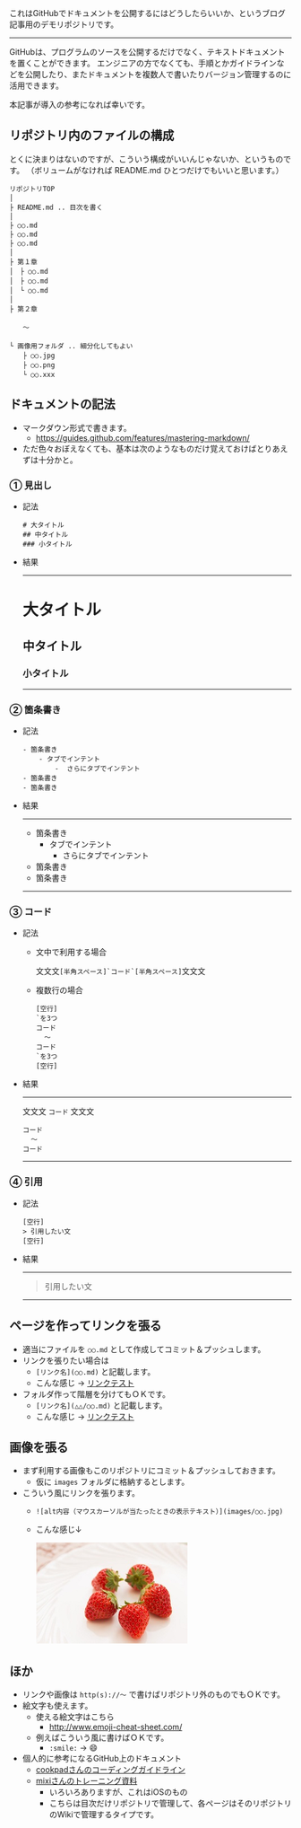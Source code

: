 ﻿これはGitHubでドキュメントを公開するにはどうしたらいいか、というブログ記事用のデモリポジトリです。
***

GitHubは、プログラムのソースを公開するだけでなく、テキストドキュメントを置くことができます。
エンジニアの方でなくても、手順とかガイドラインなどを公開したり、またドキュメントを複数人で書いたりバージョン管理するのに活用できます。

本記事が導入の参考になれば幸いです。

## リポジトリ内のファイルの構成

とくに決まりはないのですが、こういう構成がいいんじゃないか、というものです。
（ボリュームがなければ README.md ひとつだけでもいいと思います。）

```
リポジトリTOP
│
├ README.md .. 目次を書く
│
├ ○○.md
├ ○○.md
├ ○○.md
│
├ 第１章
│　├ ○○.md
│　├ ○○.md
│　└ ○○.md
│
├ 第２章

　　～

└ 画像用フォルダ .. 細分化してもよい
　　├ ○○.jpg
　　├ ○○.png
　　└ ○○.xxx
```

## ドキュメントの記法

- マークダウン形式で書きます。
	- https://guides.github.com/features/mastering-markdown/
- ただ色々おぼえなくても、基本は次のようなものだけ覚えておけばとりあえずは十分かと。

### ① 見出し

- 記法

	```
	# 大タイトル
	## 中タイトル
	### 小タイトル
	```

- 結果

	***

	# 大タイトル
	## 中タイトル
	### 小タイトル

	***

### ② 箇条書き

- 記法

	```
	- 箇条書き
		- タブでインテント
			-  さらにタブでインテント
	- 箇条書き
	- 箇条書き
	```

- 結果

	***

	- 箇条書き
		- タブでインテント
			-  さらにタブでインテント
	- 箇条書き
	- 箇条書き

	***

### ③ コード

- 記法
	- 文中で利用する場合

		文文文<code>[半角スペース]\`コード\`[半角スペース]</code>文文文

	- 複数行の場合

		```
		[空行]
		`を3つ
		コード
	  	  ～
		コード
		`を3つ
		[空行]
		```

- 結果

	***

	文文文 `コード` 文文文
		
	```
	コード
	  ～
	コード
	```

	***

### ④ 引用

- 記法

	```
	[空行]		
	> 引用したい文
	[空行]		
	```

- 結果

	***

	> 引用したい文

	***

## ページを作ってリンクを張る

- 適当にファイルを `○○.md` として作成してコミット＆プッシュします。
- リンクを張りたい場合は
	- `[リンク名](○○.md)` と記載します。
	- こんな感じ → [リンクテスト](ドキュメント１.md)
- フォルダ作って階層を分けてもＯＫです。
	- `[リンク名](△△/○○.md)` と記載します。
	- こんな感じ → [リンクテスト](hogeディレクトリ/ドキュメント２.md)

## 画像を張る

- まず利用する画像もこのリポジトリにコミット＆プッシュしておきます。
	- 仮に `images` フォルダに格納するとします。
- こういう風にリンクを張ります。
	- `![alt内容（マウスカーソルが当たったときの表示テキスト）](images/○○.jpg)`
	- こんな感じ↓

		![alt内容](images/ichigo.jpg)

## ほか

- リンクや画像は `http(s)://～` で書けばリポジトリ外のものでもＯＫです。
- 絵文字も使えます。
	- 使える絵文字はこちら
		- http://www.emoji-cheat-sheet.com/
	- 例えばこういう風に書けばＯＫです。
		- `:smile:` → :smile:
- 個人的に参考になるGitHub上のドキュメント
	- [cookpadさんのコーディングガイドライン](https://github.com/cookpad/styleguide)
	- [mixiさんのトレーニング資料](https://github.com/mixi-inc/iOSTraining)
		- いろいろありますが、これはiOSのもの
		- こちらは目次だけリポジトリで管理して、各ページはそのリポジトリのWikiで管理するタイプです。
